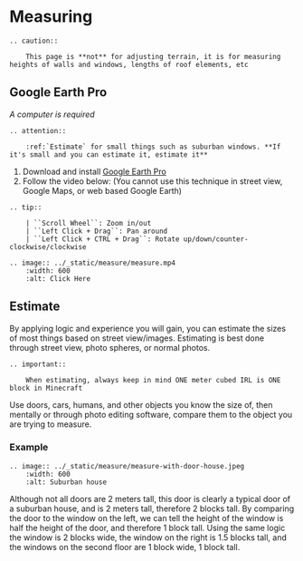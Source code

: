 # Measuring

```eval_rst
.. caution::

    This page is **not** for adjusting terrain, it is for measuring heights of walls and windows, lengths of roof elements, etc

```

## Google Earth Pro

*A computer is required*

```eval_rst
.. attention::

    :ref:`Estimate` for small things such as suburban windows. **If it's small and you can estimate it, estimate it**

```

1. Download and install [Google Earth Pro](https://www.google.com/earth/versions/#earth-pro)
2. Follow the video below: (You cannot use this technique in street view, Google Maps, or web based Google Earth)

```eval_rst
.. tip:: 

    | ``Scroll Wheel``: Zoom in/out
    | ``Left Click + Drag``: Pan around
    | ``Left Click + CTRL + Drag``: Rotate up/down/counter-clockwise/clockwise

.. image:: ../_static/measure/measure.mp4
    :width: 600
    :alt: Click Here

```

## Estimate

By applying logic and experience you will gain, you can estimate the sizes of most things based on street view/images. Estimating is best done through street view, photo spheres, or normal photos.

```eval_rst
.. important:: 
    
    When estimating, always keep in mind ONE meter cubed IRL is ONE block in Minecraft

```

Use doors, cars, humans, and other objects you know the size of, then mentally or through photo editing software, compare them to the object you are trying to measure.

### Example

```eval_rst
.. image:: ../_static/measure/measure-with-door-house.jpeg
    :width: 600
    :alt: Suburban house

```

Although not all doors are 2 meters tall, this door is clearly a typical door of a suburban house, and is 2 meters tall, therefore 2 blocks tall. By comparing the door to the window on the left, we can tell the height of the window is half the height of the door, and therefore 1 block tall. Using the same logic the window is 2 blocks wide, the window on the right is 1.5 blocks tall, and the windows on the second floor are 1 block wide, 1 block tall.